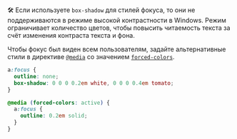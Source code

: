 🛠 Если используете `box-shadow` для стилей фокуса, то они не поддерживаются в режиме высокой контрастности в Windows. Режим ограничивает количество цветов, чтобы повысить читаемость текста за счёт изменения контраста текста и фона.

Чтобы фокус был виден всем пользователям, задайте альтернативные стили в директиве [`@media`](/css/media/) со значением [`forced-colors`](/a11y/forced-colors/).

```css
a:focus {
  outline: none;
  box-shadow: 0 0 0 0.2em white, 0 0 0 0.4em tomato;
}

@media (forced-colors: active) {
  a:focus {
    outline: 0.2em solid;
  }
}
```
